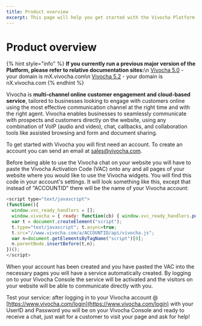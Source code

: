 ```yaml
---
title: Product overview
excerpt: This page will help you get started with the Vivocha Platform
---
```


# Product overview

{% hint style="info" %}
**If you currently run a previous major version of the Platform, please refer to relative documentation sites:**\n
[Vivocha 5.0](http://docs.vivocha.com/v5.0/docs) - your domain is mX.vivocha.com\n
[Vivocha 5.2](http://docs.vivocha.com/v5.2/docs) - your domain is nX.vivocha.com
{% endhint %}

Vivocha is **multi-channel online customer engagement and cloud-based service**, tailored to businesses looking to engage with customers online using the most effective communication channel at the right time and with the right agent. Vivocha enables businesses to seamlessly communicate with prospects and customers directly on the website, using any combination of VoIP \(audio and video\), chat, callbacks, and collaboration tools like assisted browsing and form and document sharing.

To get started with Vivocha you will first need an account. To create an account you can send an email at [sales@vivocha.com](mailto:sales@vivocha.com).

Before being able to use the Vivocha chat on your website you will have to paste the Vivocha Activation Code \(VAC\) onto any and all pages of your website where you would like to use the Vivocha widgets. You will find this code in your account's settings. It will look something like this, except that instead of "ACCOUNTID" there will be the name of your Vivocha account: 

```javascript
<script type="text/javascript">
(function(){
  window.vvc_ready_handlers = [];
  window.vivocha = { ready: function(cb) { window.vvc_ready_handlers.push(cb); }}
  var t = document.createElement("script");
  t.type="text/javascript"; t.async=true;
  t.src="//www.vivocha.com/a/ACCOUNTID/api/vivocha.js";
  var n=document.getElementsByTagName("script")[0];
  n.parentNode.insertBefore(t,n);
})();
</script>
```

When your account has been created and you have pasted the VAC into the necessary pages you will have a service automatically created. By logging on to your Vivocha Console the service will be activated and the visitors on your website will be able to communicate directly with you.

Test your service: after logging in to your Vivocha account @ [https://www.vivocha.com/login](https://www.vivocha.com/login) with your UserID and Password you will be on your Vivocha Console and ready to receive a chat, just wait for a customer to visit your page and ask for help!


